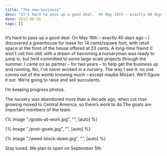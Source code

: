 ```yaml
---
title: "The new business"
desc: "It’s hard to pass up a good deal.  On May 18th – exactly 40 days ago – I discovered a greenhouse for lease for 14 cents/square foot, with retail space at the front of the house offered at 23 cents. A long-time friend (I won’t call him old) with a dream of becoming a nurseryman was ready to jump in, but he’d committed to some large scale projects through the summer."
date: 2013-06-26
tags: []
---
```


It’s hard to pass up a good deal. On May 18th – exactly 40 days ago – I discovered a greenhouse for lease for 14
cents/square foot, with retail space at the front of the house offered at 23 cents. A long-time friend (I won’t call him
old) with a dream of becoming a nurseryman was ready to jump in, but he’d committed to some large scale projects through
the summer. I came on as partner – for two years – to help get the business up and running. No, I’ve never worked in a
nursery. The way I see it: no one comes out of the womb knowing much – except maybe Mozart. We’ll figure it out. We’re
going to raise and sell succulents.

I’m keeping progress photos.

The nursery was abandoned more than a decade ago, when cut rose growing moved to Central America, so there’s work to
do.The goats are important members of the team.

{% image "./goats-at-work.jpg", "", [auto] %}

{% image "./post-goats.jpg", "", [auto] %}

{% image "./weed-block-down.jpg", "", [auto] %}

Stay tuned.  We plan to open on September 5th.
